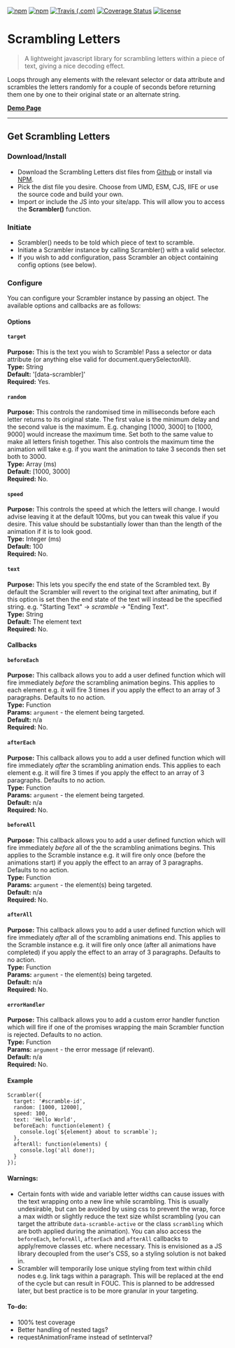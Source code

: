 
[![npm](https://img.shields.io/npm/dt/scrambling-letters.svg)](https://www.npmjs.com/package/scrambling-letters)
[![npm](https://img.shields.io/npm/v/scrambling-letters.svg)](https://www.npmjs.com/package/scrambling-letters)
[![Travis (.com)](https://img.shields.io/travis/com/Recidvst/scrambling-letters.svg)](https://travis-ci.com/Recidvst/scrambling-letters)
[![Coverage Status](https://coveralls.io/repos/github/Recidvst/scrambling-letters/badge.svg?branch=master)](https://coveralls.io/github/Recidvst/scrambling-letters?branch=master)
[![license](https://img.shields.io/github/license/recidvst/scrambling-letters.svg)](https://github.com/Recidvst/scrambling-letters/blob/master/LICENSE)

# Scrambling Letters
> A lightweight javascript library for scrambling letters within a piece of text, giving a nice decoding effect.

Loops through any elements with the relevant selector or data attribute and scrambles the letters randomly for a couple of seconds before returning them one by one to their original state or an alternate string.

[**Demo Page**](https://scrambling-letters.chris-snowden.me/ 'Scrambling Letters demo')

---


## Get Scrambling Letters

### Download/Install
- Download the Scrambling Letters dist files from [Github](https://github.com/Recidvst/scrambling-letters/archive/master.zip 'Github download') or install via [NPM](https://www.npmjs.com/package/scrambling-letters 'npm download').
- Pick the dist file you desire. Choose from UMD, ESM, CJS, IIFE or use the source code and build your own.
- Import or include the JS into your site/app. This will allow you to access the **Scrambler()** function.

### Initiate
- Scrambler() needs to be told which piece of text to scramble.
- Initiate a Scrambler instance by calling Scrambler() with a valid selector. 
- If you wish to add configuration, pass Scrambler an object containing config options (see below).

### Configure
You can configure your Scrambler instance by passing an object. The available options and callbacks are as follows:

#### Options

#### ```target```
**Purpose:** This is the text you wish to Scramble! Pass a selector or data attribute (or anything else valid for document.querySelectorAll).    
**Type:** String    
**Default:** '[data-scrambler]'     
**Required:** Yes.   

#### ```random```
**Purpose:** This controls the randomised time in milliseconds before each letter returns to its original state. The first value is the minimum delay and the second value is the maximum. E.g. changing [1000, 3000] to [1000, 9000] would increase the maximum time. Set both to the same value to make all letters finish together. This also controls the maximum time the animation will take e.g. if you want the animation to take 3 seconds then set both to 3000.    
**Type:** Array (ms)  
**Default:** [1000, 3000]    
**Required:** No.

#### ```speed```
**Purpose:** This controls the speed at which the letters will change. I would advise leaving it at the default 100ms, but you can tweak this value if you desire. This value should be substantially lower than than the length of the animation if it is to look good.    
**Type:** Integer (ms)   
**Default:** 100  
**Required:** No.  

#### ```text```
**Purpose:** This lets you specify the end state of the Scrambled text. By default the Scrambler will revert to the original text after animating, but if this option is set then the end state of the text will instead be the specified string. e.g. "Starting Text" -> *scramble* -> "Ending Text".  
**Type:** String  
**Default:** The element text  
**Required:** No.

#### Callbacks

#### ```beforeEach```
**Purpose:** This callback allows you to add a user defined function which will fire immediately *before* the scrambling animation begins. This applies to each element e.g. it will fire 3 times if you apply the effect to an array of 3 paragraphs. Defaults to no action.  
**Type:** Function  
**Params:** ```argument``` - the element being targeted.  
**Default:** n/a  
**Required:** No.

#### ```afterEach```
**Purpose:** This callback allows you to add a user defined function which will fire immediately *after* the scrambling animation ends. This applies to each element e.g. it will fire 3 times if you apply the effect to an array of 3 paragraphs. Defaults to no action.  
**Type:** Function  
**Params:** ```argument``` - the element being targeted.  
**Default:** n/a  
**Required:** No.

#### ```beforeAll```
**Purpose:** This callback allows you to add a user defined function which will fire immediately *before* all of the the scrambling animations begins. This applies to the Scramble instance e.g. it will fire only once (before the animations start) if you apply the effect to an array of 3 paragraphs. Defaults to no action.  
**Type:** Function  
**Params:** ```argument``` - the element(s) being targeted.  
**Default:** n/a  
**Required:** No.

#### ```afterAll```
**Purpose:** This callback allows you to add a user defined function which will fire immediately *after* all of the scrambling animations end. This applies to the Scramble instance e.g. it will fire only once (after all animations have completed) if you apply the effect to an array of 3 paragraphs. Defaults to no action.  
**Type:** Function  
**Params:** ```argument``` - the element(s) being targeted.  
**Default:** n/a  
**Required:** No.

#### ```errorHandler```
**Purpose:** This callback allows you to add a custom error handler function which will fire if one of the promises wrapping the main Scrambler function is rejected. Defaults to no action.  
**Type:** Function  
**Params:** ```argument``` - the error message (if relevant).  
**Default:** n/a  
**Required:** No.

#### Example
```
Scrambler({
  target: '#scramble-id',
  random: [1000, 12000],
  speed: 100,
  text: 'Hello World',
  beforeEach: function(element) {
    console.log(`${element} about to scramble`);
  },
  afterAll: function(elements) {
    console.log('all done!);
  }
});
```

#### Warnings:
- Certain fonts with wide and variable letter widths can cause issues with the text wrapping onto a new line while scrambling. This is usually undesirable, but can be avoided by using css to prevent the wrap, force a max width or slightly reduce the text size whilst scrambling (you can target the attribute `data-scramble-active` or the class `scrambling` which are both applied during the animation). You can also access the `beforeEach`, `beforeAll`, `afterEach` and `afterAll` callbacks to apply/remove classes etc. where necessary. This is envisioned as a JS library decoupled from the user's CSS, so a styling solution is not baked in.
- Scrambler will temporarily lose unique styling from text within child nodes e.g. link tags within a paragraph. This will be replaced at the end of the cycle but can result in FOUC. This is planned to be addressed later, but best practice is to be more granular in your targeting.

#### To-do:
- 100% test coverage
- Better handling of nested tags?
- requestAnimationFrame instead of setInterval?
